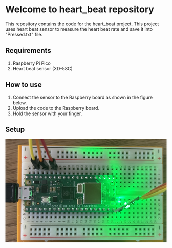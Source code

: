 # Welcome to heart_beat repository
This repository contains the code for the heart_beat project. This project uses heart beat sensor to measure the heart beat rate and save it into "Pressed.txt" file.

## Requirements
1. Raspberry Pi Pico
2. Heart beat sensor (XD-58C)

## How to use
1. Connect the sensor to the Raspberry board as shown in the figure below.
2. Upload the code to the Raspberry board.
3. Hold the sensor with your finger.

## Setup
![alt text](img/setup.JPEG)

